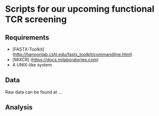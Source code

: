 # Scripts for our upcoming functional TCR screening

## Requirements

- [FASTX-Toolkit] (http://hannonlab.cshl.edu/fastx_toolkit/commandline.html)
- [MiXCR] (https://docs.milaboratories.com)
- A UNIX-like system

## Data

Raw data can be found at ...

## Analysis

